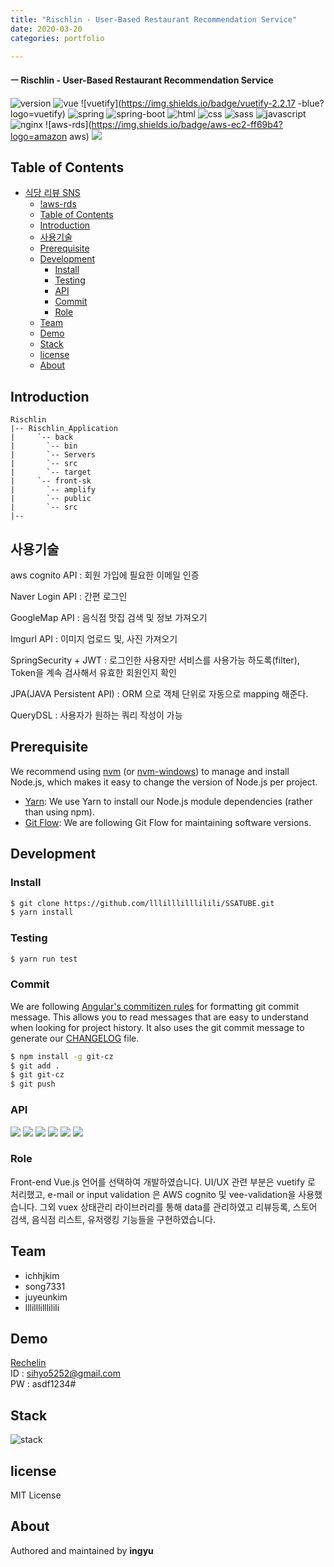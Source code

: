 ```yaml
---
title: "Rischlin - User-Based Restaurant Recommendation Service"
date: 2020-03-20
categories: portfolio

---
```

#### ㅡ Rischlin - User-Based Restaurant Recommendation Service

![version](https://img.shields.io/badge/version-0.0.1-orange?)
![vue](https://img.shields.io/badge/vue-3.0.0-blue?logo=Vue.js)
![vuetify](https://img.shields.io/badge/vuetify-2.2.17 -blue?logo=vuetify)
![spring](https://img.shields.io/badge/spring-4.0.0-yellow?logo=spring)
![spring-boot](https://img.shields.io/badge/springboot-4.0.0-yellow?logo=spring)
![html](https://img.shields.io/badge/html-html5-red?logo=html5)
![css](https://img.shields.io/badge/css-css3-red?logo=css3)
![sass](https://img.shields.io/badge/sass-1.23.0-red?logo=sass)
![javascript](https://img.shields.io/badge/javascript-es6-yellowgreen?logo=javascript)
![nginx](https://img.shields.io/badge/nginx-1.17.9-ff69b4?logo=nginx)
![aws-rds](https://img.shields.io/badge/aws-ec2-ff69b4?logo=amazon aws)
![](../../assets/images/Rischlin/main.png)


## Table of Contents
- [식당 리뷰 SNS](#%ec%8b%9d%eb%8b%b9-%eb%a6%ac%eb%b7%b0-sns)
  - [!aws-rds](#aws-rds)
  - [Table of Contents](#table-of-contents)
  - [Introduction](#introduction)
  - [사용기술](#사용기술)
  - [Prerequisite](#prerequisite)
  - [Development](#development)
    - [Install](#install)
    - [Testing](#testing)
    - [API](#api)
    - [Commit](#commit)
    - [Role](#role)
  - [Team](#team)
  - [Demo](#demo)
  - [Stack](#stack)
  - [license](#license)
  - [About](#about)
  
## Introduction

```
Rischlin
|-- Rischlin_Application
|     `-- back
|		`-- bin
|		`-- Servers
|		`-- src
|		`-- target
|     `-- front-sk
|		`-- amplify
|		`-- public
|		`-- src
|--
```

## 사용기술
aws cognito API : 회원 가입에 필요한 이메일 인증 

Naver Login API : 간편 로그인 

GoogleMap API : 음식점 맛집 검색 및 정보 가져오기

Imgurl API : 이미지 업로드 및, 사진 가져오기

SpringSecurity + JWT : 로그인한 사용자만 서비스를 사용가능 하도록(filter), Token을 계속 검사해서 유효한 회원인지 확인

JPA(JAVA Persistent API)  : ORM 으로 객체 단위로 자동으로 mapping 해준다.

QueryDSL : 사용자가 원하는 쿼리 작성이 가능


## Prerequisite
We recommend using [nvm](https://github.com/creationix/nvm) (or [nvm-windows](https://github.com/coreybutler/nvm-windows)) to manage and install Node.js, which makes it easy to change the version of Node.js per project.
- [Yarn](https://yarnpkg.com): We use Yarn to install our Node.js module dependencies (rather than using npm).
- [Git Flow](https://github.com/nvie/gitflow/wiki/Installation): We are following Git Flow for maintaining software versions.
## Development
### Install
```bash
$ git clone https://github.com/lllilllilllilili/SSATUBE.git
$ yarn install
```
### Testing
```bash
$ yarn run test
```

### Commit
We are following [Angular's commitizen rules](https://github.com/angular/angular.js/blob/master/DEVELOPERS.md#-git-commit-guidelines) for formatting git commit message. This allows you to read messages that are easy to understand when looking for project history. It also uses the git commit message to generate our [CHANGELOG](/CHANGELOG.md) file.
```bash
$ npm install -g git-cz
$ git add .
$ git git-cz
$ git push
```

### API
![](../../assets/images/Rischlin/account-controller.png)
![](../../assets/images/Rischlin/auth-controller.png)
![](../../assets/images/Rischlin/follow-controller.png)
![](../../assets/images/Rischlin/review-controller.png)
![](../../assets/images/Rischlin/search-controller.png)
![](../../assets/images/Rischlin/socialastore.png)

### Role
Front-end
Vue.js 언어를 선택하여 개발하였습니다. UI/UX 관련 부분은 vuetify 로 처리했고, e-mail or input validation 은 AWS cognito 및 vee-validation을 사용했습니다. 그외 vuex 상태관리 라이브러리를 통해 data를 관리하였고 리뷰등록, 스토어 검색, 음식점 리스트, 유저랭킹 기능들을 구현하였습니다.

## Team
- ichhjkim
- song7331
- juyeunkim
- lllilllilllilili

## Demo
[Rechelin](http://i02a404.p.ssafy.io/login)  
ID : sihyo5252@gmail.com  
PW : asdf1234#

## Stack
![stack](../../assets/images/Rischlin/Rischlin.png)

## license
MIT License
## About
Authored and maintained by **ingyu**


[jekyll-docs]: https://jekyllrb.com/docs/home
[jekyll-gh]:   https://github.com/jekyll/jekyll
[jekyll-talk]: https://talk.jekyllrb.com/
[code]: https://github.com/lllilllilllilili/hufs_projects/blob/master/OperatingSystem/Heart%20rate%20measurement.c
